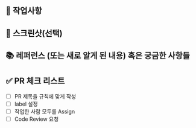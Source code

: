 ## 📌 작업사항

<!-- 상세하게 설명해주세요.
ex.
이메일 로그인 기능 구현
- 닉네임 입력
- 이메일 인증
- 비밀번호 유효성 검사
 -->

## 📸 스크린샷(선택)

<!-- 스크린샷이 필요한 작업이면 스크린샷을 첨부해주세요 -->

## 📚 레퍼런스 (또는 새로 알게 된 내용) 혹은 궁금한 사항들

<!-- 참고할 사항이 있다면 적어주세요 -->

## ✅ PR 체크 리스트

- [ ] PR 제목을 규칙에 맞게 작성
- [ ] label 설정
- [ ] 작업한 사람 모두를 Assign
- [ ] Code Review 요청
